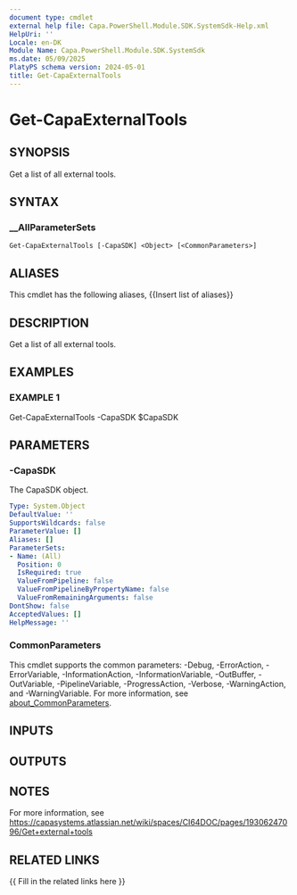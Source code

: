 ```yaml
---
document type: cmdlet
external help file: Capa.PowerShell.Module.SDK.SystemSdk-Help.xml
HelpUri: ''
Locale: en-DK
Module Name: Capa.PowerShell.Module.SDK.SystemSdk
ms.date: 05/09/2025
PlatyPS schema version: 2024-05-01
title: Get-CapaExternalTools
---
```


# Get-CapaExternalTools

## SYNOPSIS

Get a list of all external tools.

## SYNTAX

### __AllParameterSets

```
Get-CapaExternalTools [-CapaSDK] <Object> [<CommonParameters>]
```

## ALIASES

This cmdlet has the following aliases,
  {{Insert list of aliases}}

## DESCRIPTION

Get a list of all external tools.

## EXAMPLES

### EXAMPLE 1

Get-CapaExternalTools -CapaSDK $CapaSDK

## PARAMETERS

### -CapaSDK

The CapaSDK object.

```yaml
Type: System.Object
DefaultValue: ''
SupportsWildcards: false
ParameterValue: []
Aliases: []
ParameterSets:
- Name: (All)
  Position: 0
  IsRequired: true
  ValueFromPipeline: false
  ValueFromPipelineByPropertyName: false
  ValueFromRemainingArguments: false
DontShow: false
AcceptedValues: []
HelpMessage: ''
```

### CommonParameters

This cmdlet supports the common parameters: -Debug, -ErrorAction, -ErrorVariable,
-InformationAction, -InformationVariable, -OutBuffer, -OutVariable, -PipelineVariable,
-ProgressAction, -Verbose, -WarningAction, and -WarningVariable. For more information, see
[about_CommonParameters](https://go.microsoft.com/fwlink/?LinkID=113216).

## INPUTS

## OUTPUTS

## NOTES

For more information, see https://capasystems.atlassian.net/wiki/spaces/CI64DOC/pages/19306247096/Get+external+tools


## RELATED LINKS

{{ Fill in the related links here }}

